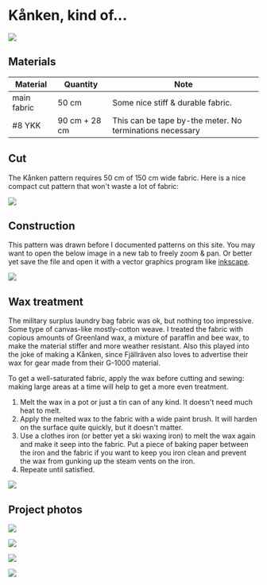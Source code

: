 
# Kånken, kind of...


![](a-little-pirate-copy-made-out-of-a-surplus-laundry-bag-v0-6k2m51iv63ua1.jpg)


## Materials

| Material | Quantity | Note |
| ---- | ---- | ---- |
| main fabric | 50 cm | Some nice stiff & durable fabric.  |
| #8 YKK | 90 cm + 28 cm | This can be tape by-the meter. No terminations necessary |

## Cut 

The Kånken pattern requires 50 cm of 150 cm wide fabric. Here is a nice compact cut pattern that won't waste a lot of fabric:

![](kanken-cut-layout.svg)

## Construction

This pattern was drawn before I documented patterns on this site. You may want to open the below image in a new tab to freely zoom & pan. Or better yet save the file and open it with a vector graphics program like [inkscape](../techiques/inkscape).

![](kanken-pattern.svg)

## Wax treatment

The military surplus laundry bag fabric was ok, but nothing too impressive. Some type of canvas-like mostly-cotton weave. I treated the fabric with copious amounts of Greenland wax, a mixture of paraffin and bee wax, to make the material stiffer and more weather resistant. Also this played into the joke of making a Kånken, since Fjällräven also loves to advertise their wax for gear made from their G-1000 material. 

To get a well-saturated fabric, apply the wax before cutting and sewing: making large areas at a time will help to get a more even treatment.

1. Melt the wax in a pot or just a tin can of any kind. It doesn't need much heat to melt.
2. Apply the melted wax to the fabric with a wide paint brush. It will harden on the surface quite quickly, but it doesn't matter. 
3. Use a clothes iron (or better yet a ski waxing iron) to melt the wax again and make it seep into the fabric. Put a piece of baking paper between the iron and the fabric if you want to keep you iron clean and prevent the wax from gunking up the steam vents on the iron.
4. Repeate until satisfied. 



![](a-little-pirate-copy-made-out-of-a-surplus-laundry-bag-v0-fbkrx2wv63ua1.jpg)

## Project photos



![](a-little-pirate-copy-made-out-of-a-surplus-laundry-bag-v0-jsg4vkzw63ua1.jpg)

![](5c6d52ad29dd5a9d886570365a83bb46.jpg)


![](a-little-pirate-copy-made-out-of-a-surplus-laundry-bag-v0-gilfigvw63ua1.jpg)


![](8b53def7a46554eeda189b3b2792e094.jpg)